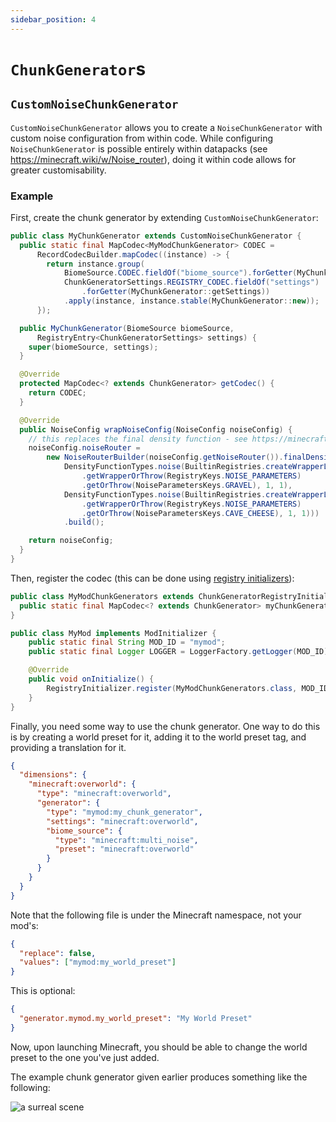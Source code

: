 ```yaml
---
sidebar_position: 4
---
```


# `ChunkGenerator`s

## `CustomNoiseChunkGenerator`

`CustomNoiseChunkGenerator` allows you to create a `NoiseChunkGenerator` with custom noise configuration from within code. While configuring `NoiseChunkGenerator` is possible entirely within datapacks (see https://minecraft.wiki/w/Noise_router), doing it within code allows for greater customisability.

### Example

First, create the chunk generator by extending `CustomNoiseChunkGenerator`:

```java title="MyChunkGenerator.java"
public class MyChunkGenerator extends CustomNoiseChunkGenerator {
  public static final MapCodec<MyModChunkGenerator> CODEC =
      RecordCodecBuilder.mapCodec((instance) -> {
        return instance.group(
            BiomeSource.CODEC.fieldOf("biome_source").forGetter(MyChunkGenerator::getBiomeSource),
            ChunkGeneratorSettings.REGISTRY_CODEC.fieldOf("settings")
                .forGetter(MyChunkGenerator::getSettings))
            .apply(instance, instance.stable(MyChunkGenerator::new));
      });

  public MyChunkGenerator(BiomeSource biomeSource,
      RegistryEntry<ChunkGeneratorSettings> settings) {
    super(biomeSource, settings);
  }

  @Override
  protected MapCodec<? extends ChunkGenerator> getCodec() {
    return CODEC;
  }

  @Override
  public NoiseConfig wrapNoiseConfig(NoiseConfig noiseConfig) {
    // this replaces the final density function - see https://minecraft.wiki/w/Noise_router
    noiseConfig.noiseRouter =
        new NoiseRouterBuilder(noiseConfig.getNoiseRouter()).finalDensity(DensityFunctionTypes.mul(
            DensityFunctionTypes.noise(BuiltinRegistries.createWrapperLookup()
                .getWrapperOrThrow(RegistryKeys.NOISE_PARAMETERS)
                .getOrThrow(NoiseParametersKeys.GRAVEL), 1, 1),
            DensityFunctionTypes.noise(BuiltinRegistries.createWrapperLookup()
                .getWrapperOrThrow(RegistryKeys.NOISE_PARAMETERS)
                .getOrThrow(NoiseParametersKeys.CAVE_CHEESE), 1, 1)))
            .build();

    return noiseConfig;
  }
}
```

Then, register the codec (this can be done using [registry initializers](/registry-initializer)):

```java title="MyModChunkGenerators.java"
public class MyModChunkGenerators extends ChunkGeneratorRegistryInitializer {
  public static final MapCodec<? extends ChunkGenerator> myChunkGenerator = MyChunkGenerator.CODEC;
}
```

```java title="MyMod.java"
public class MyMod implements ModInitializer {
	public static final String MOD_ID = "mymod";
	public static final Logger LOGGER = LoggerFactory.getLogger(MOD_ID);

	@Override
	public void onInitialize() {
		RegistryInitializer.register(MyModChunkGenerators.class, MOD_ID);
	}
}
```

Finally, you need some way to use the chunk generator. One way to do this is by creating a world preset for it, adding it to the world preset tag, and providing a translation for it.

```json title="resources/data/mymod/worldgen/world_preset/my_world_preset.json"
{
  "dimensions": {
    "minecraft:overworld": {
      "type": "minecraft:overworld",
      "generator": {
        "type": "mymod:my_chunk_generator",
        "settings": "minecraft:overworld",
        "biome_source": {
          "type": "minecraft:multi_noise",
          "preset": "minecraft:overworld"
        }
      }
    }
  }
}
```

Note that the following file is under the Minecraft namespace, not your mod's:

```json title="resources/data/minecraft/tags/worldgen/world_preset/normal.json"
{
  "replace": false,
  "values": ["mymod:my_world_preset"]
}
```

This is optional:

```json title="assets/mymod/lang/en_us.json"
{
  "generator.mymod.my_world_preset": "My World Preset"
}
```

Now, upon launching Minecraft, you should be able to change the world preset to the one you've just added.

The example chunk generator given earlier produces something like the following:

![a surreal scene](../static/img/surreal-generation.png)
